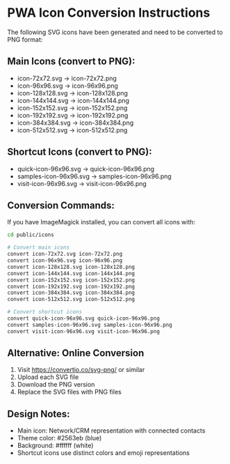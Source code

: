 # PWA Icon Conversion Instructions

The following SVG icons have been generated and need to be converted to PNG format:

## Main Icons (convert to PNG):
- icon-72x72.svg → icon-72x72.png
- icon-96x96.svg → icon-96x96.png
- icon-128x128.svg → icon-128x128.png
- icon-144x144.svg → icon-144x144.png
- icon-152x152.svg → icon-152x152.png
- icon-192x192.svg → icon-192x192.png
- icon-384x384.svg → icon-384x384.png
- icon-512x512.svg → icon-512x512.png

## Shortcut Icons (convert to PNG):
- quick-icon-96x96.svg → quick-icon-96x96.png
- samples-icon-96x96.svg → samples-icon-96x96.png
- visit-icon-96x96.svg → visit-icon-96x96.png

## Conversion Commands:

If you have ImageMagick installed, you can convert all icons with:

```bash
cd public/icons

# Convert main icons
convert icon-72x72.svg icon-72x72.png
convert icon-96x96.svg icon-96x96.png
convert icon-128x128.svg icon-128x128.png
convert icon-144x144.svg icon-144x144.png
convert icon-152x152.svg icon-152x152.png
convert icon-192x192.svg icon-192x192.png
convert icon-384x384.svg icon-384x384.png
convert icon-512x512.svg icon-512x512.png

# Convert shortcut icons
convert quick-icon-96x96.svg quick-icon-96x96.png
convert samples-icon-96x96.svg samples-icon-96x96.png
convert visit-icon-96x96.svg visit-icon-96x96.png
```

## Alternative: Online Conversion
1. Visit https://convertio.co/svg-png/ or similar
2. Upload each SVG file
3. Download the PNG version
4. Replace the SVG files with PNG files

## Design Notes:
- Main icon: Network/CRM representation with connected contacts
- Theme color: #2563eb (blue)
- Background: #ffffff (white)
- Shortcut icons use distinct colors and emoji representations
